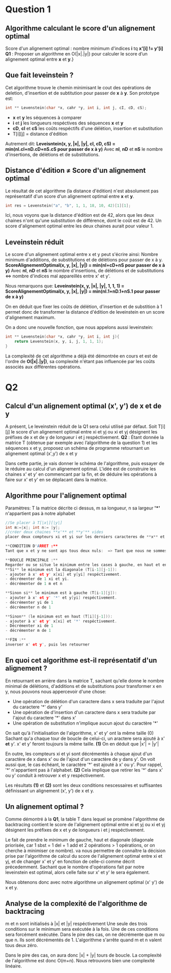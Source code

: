 # Question 1
## Algorithme calculant le score d'un alignement optimal
Score d'un alignement optimal : nombre minimum d'indices **i** tq **x'[i] != y'[i]**
**Q1** : Proposer un algorithme en O(|x|.|y|) pour calculer le score d’un alignement optimal entre **x** et **y**.}

## Que fait leveinstein ?
Cet algorithme trouve le chemin minimisant le cout des opérations de deletion, d'insertion et de subtitution pour passer de **x** à **y**.
Son prototype est:
```C
int ** Levenstein(char *x, cahr *y, int i, int j, cI, cD, cS);
```
- **x** et **y** les séquences à comparer
- **i** et **j** les longueurs respéctives des séquences **x** et **y**
- **cD**, **cI** et **cS** les coûts respéctifs d'une délétion, insertion et substitution
- T[i][j] = distance d'édition

Autrement dit: **Leveisntein(x, y, |x|, |y|, cI, cD, cS) = min(nI.cI+nD.cD+nS.cS pour passer de x à y)** 
Avec **nI**, **nD** et **nS** le nombre d'insertions, de délétions et de substitutions.

## Distance d'édition ≠ Score d'un alignement optimal
Le résultat de cet algorithme (la distance d'édition) n'est absolument pas représentatif d'un score d'un alignement optimal entre **x** et **y**. 
```C
int res = Levenstein("a", "b", 1, 1, 18, 10, 42)[1][1];
```
Ici, nous voyons que la distance d'édition est de 42, alors que les deux chaines n'ont qu'une substitution de différence, dont le coût est de 42. Un score d'alignement optimal entre les deux chaines aurait pour valeur 1.

## Leveinstein réduit
Le score d'un alignement optimal entre x et y peut s'écrire ainsi:
Nombre minimum d'additions, de substitutions et de délétions pour passer de x à y.
**ScoreAlignementOptimal(x, y, |x|, |y|) = min(nI+cD+nS pour passer de x à y)**
Avec **nI**, **nD** et **nS** le nombre d'insertions, de délétions et de substitutions <=> nombre d'indices mal appareillés entre x' et y'.

Nous remarquons que:
**Leveinstein(x, y, |x|, |y|, 1, 1, 1) = ScoreAlignementOptimal(x, y, |x|, |y|) = min(nI.1+nD.1+nS.1 pour passer de x à y)**

On en déduit que fixer les coûts de délétion, d'insertion et de substition à 1 permet donc de transformer la distance d'édition de leveinstein en un score d'alignement maximum.

On a donc une nouvelle fonction, que nous appelons aussi leveinstein:
```C
int ** Levenstein(char *x, cahr *y, int i, int j){
    return Levenstein(x, y, i, j, 1, 1, 1);
}
```
La complexité de cet algorithme a déjà été démontrée en cours et est de l'ordre de **O(|x|.|y|)**, sa complexité n'étant pas influencée par les coûts associés aux différentes opérations.

# Q2
## Calcul d'un alignement optimal (x', y') de x et de y
A présent, Le leveinstein réduit de la Q1 sera celui utilisé par défaut.
Soit T[i][j] le score d'un alignement optimal entre xi et yj ou xi et yj désignent les préfixes de x et de y de longueur i et j respéctivement.
**Q2** : Étant donnée la matrice T (obtenue par exemple avec l’algorithme de la question 1) et les séquences x et y, proposez un schéma de programme retournant un alignement optimal (x′,y′) de x et y

Dans cette partie, je vais donner le schéma de l'algorithme, puis essayer de le réduire au calcul d'un alignement optimal. L'idée est de construire les chaines x' et y' en commencant par la fin, et de déduire les opérations à faire sur x' et y' en se déplacant dans la matrice.

## Algorithme pour l'alignement optimal
Paramètres: T la matrice décrite ci dessus, m sa longueur, n sa largeur
**\'\*\'** n'appartient pas à notre alphabet
```C
//Se placer à T[|x|][|y|]
int m:=|x|; int n:= |y|;
//créer deux chaines **x'** et **y'** vides
placer deux compteurs xi et yi sur les derniers caracteres de **x** et **y**.

**CONDITION D'ARRET :**
Tant que x et y ne sont aps tous deux nuls:  => Tant que nous ne sommes pas en haut à gauche => fin de l'algorithme

**BOUCLE PRINCIPALE :**
Regarder ou se situe le minimum entre les cases à gauche, en haut et en diagonale, en priorisant la diagonale en cas d'égalité
**Si** le minimum est la diagonale (T[i-1][j-1]):
- ajouter à x' et y' x[xi] et y[yi] respéctivement.
- décrémenter de 1 xi et yi.
- décrémenter de 1 m et n

**Sinon si** le minimum est à gauche (T[i-1][j]):
- ajouter à x' et y' '*' et y[yi] respéctivement.
- décrémenter yi de 1
- décrémenter n de 1

**Sinon** (le minimum est en haut (T[i][j-1])):
- ajouter à x' et y' x[xi] et '*' respéctivement.
- Décrémenter xi de 1
- décrémenter m de 1

**FIN :**
inverser x' et y', puis les retourner
```
## En quoi cet algorithme est-il représentatif d'un alignement ?
En retournant en arrière dans la matrice T, sachant qu'elle donne le nombre minimal de délétions, d'additions et de substitutions pour transformer x en y, nous pouvons nous appercevoir d'une chose: 
- Une opération de délétion d'un caractere dans x sera traduite par l'ajout du caractere '\*' dans y'
- Une opération de d'insertion d'un caractere dans x sera traduite par l'ajout du caractere '\*' dans x'
- Une opération de substitution n'implique aucun ajout du caractère '\*'

On sait qu'à l'initialisation de l'algorithme, x' et y' ont la même taille (0)
Sachant qu'a chaque tour de boucle de celui-ci, un aractere sera ajouté à x' **et** y'. x' et y' feront toujours la même taille.
**(1)** On en déduit que |x'| = |y'|

En outre, les compteurs xi et yi sont décrémentés à chaque ajout d'un caractère de x dans x' ou de l'ajout d'un caractère de y dans y'. On voit aussi que, le cas échéant, le caractère '\*' est ajouté à x' ou y'. Pour rappel, '\*' n'appartient pas à l'alphabet.
**(2)** Cela implique que retirer les '\*' dans x' ou y' conduit à retrouver x et y respéctivement. 

Les résultats **(1)** et **(2)** sont les deux conditions nescessaires et suffisantes définissant un alignement (x', y') de x et y.

## Un alignement optimal ?
Comme démontré à la **Q1**, la table T dans lequel se promène l'algorithme de backtracing contient le score de l'alignement optimal entre xi et yj ou xi et yj désignent les préfixes de x et y de longueurs i et j respéctivement.

Le fait de prendre le minimum de gauche, haut et diagonale (diagonale priorisée, car 1 sbst = 1 del + 1 add et 2 opérations > 1 opérations, or on cherche à minimiser ce nombre). va nous permettre de connaître la décision prise par l'algorithme de calcul du score de l'alignement optimal entre xi et yj, et de changer x' et y' en fonction de celle-ci comme décrit précedemment. Sachant que le nombre d'opérations fait par notre leveinstein est optimal, alors celle faite sur x' et y' le sera également.

Nous obtenons donc avec notre algorithme un alignement optimal (x' y') de x et y. 

## Analyse de la complexité de l'algorithme de backtracing
m et n sont initialisés à |x| et |y| respéctivement
Une seule des trois conditions sur le minimum sera exécutée à la fois.
Une de ces conditions sera forcément exécutée.
Dans le pire des cas, on ne décrémente que m ou que n. Ils sont décrémentés de 1.
L'algorithme s'arrête quand m et n valent tous deux zéro.

Dans le pire des cas, on aura donc |x| + |y| tours de boucle. La complexité de l'algorithme est donc O(m+n).
Nous retrouvons bien une complexité linéaire.
